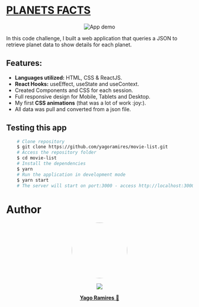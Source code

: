 <h1 > <a href="https://planets-yago.vercel.app/" target="_blank"> PLANETS FACTS </a> </h1>

<p align="center">
<img src="./src/assets/readme.gif" title="App demo" alt='App demo' />
</p>

<p>
In this code challenge, I built a web application that queries a JSON to retrieve planet data to show details for each planet.
</p>

<h2> Features: </h2>
<ul>
 <li><b>Languages utilized:</b> HTML, CSS & ReactJS.</li>
 <li><b>React Hooks:</b> useEffect, useState and useContext.</li>
 <li>Created Components and CSS for each session.</li>
 <li>Full responsive design for Mobile, Tablets and Desktop.</li>
 <li>My first <b>CSS animations</b> (that was a lot of work :joy:).</li>
 <li>All data was pull and converted from a json file.</li>
</ul>

<h2> Testing this app </h2>

```bash
    # Clone repository
    $ git clone https://github.com/yagoramires/movie-list.git
    # Access the repository folder
    $ cd movie-list
    # Install the dependencies
    $ yarn
    # Run the application in development mode
    $ yarn start
    # The server will start on port:3000 - access http://localhost:3000/
```

<h1> Author </h1>

<div align="center" >
    <p>
        <img style="border-radius: 50%;" src="https://i.imgur.com/maDFVAL.png" width="150px;" />
    </p>
    <p>
        <a
            href="https://www.linkedin.com/in/yagoramires/"
            target="_blank"
            >
            <img src="https://img.shields.io/badge/LinkedIn-0077B5?style=for-the-badge&logo=linkedin&logoColor=white" target="_blank"/>
        </a>
    </p>
    <p>
        <a href="https://github.com/yagoramires" ><b>Yago Ramires</b> 🚀</a>
    </p>
</div>
